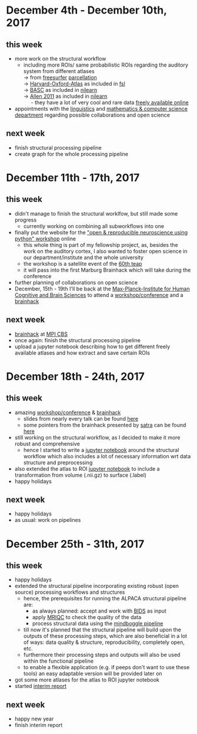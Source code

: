 # December 4th - December 10th, 2017
## this week
- more work on the structural workflow
  - including more ROIs/ same probabilistic ROIs regarding the auditory system from different atlases <br/>
    &rarr; from [freesurfer](https://surfer.nmr.mgh.harvard.edu) [parcellation](https://surfer.nmr.mgh.harvard.edu/fswiki/CorticalParcellation) <br/>
    &rarr; [Harvard-Oxford-Atlas](http://neuro.debian.net/pkgs/fsl-harvard-oxford-atlases.html) as included in [fsl](https://fsl.fmrib.ox.ac.uk/fsl/fslwiki/Atlases)<br/>
    &rarr; [BASC](https://figshare.com/articles/basc/1285615) as included in [nilearn](http://nilearn.github.io) <br/>
    &rarr; [Allen 2011](http://mialab.mrn.org/data/index.html) as included in [nilearn](http://nilearn.github.io) <br/>
           &nbsp;&nbsp;&nbsp;&nbsp;&nbsp;- they have a lot of very cool and rare data [freely available online](http://www.brainspan.org/static/atlas?_ga=2.10356337.518479951.1512721284-688602235.1512721284)
- appointments with the [linguistics](https://www.uni-marburg.de/fb09/igs) and [mathematics & computer science department](https://www.uni-marburg.de/fb12/en/index_html?set_language=en) regarding possible collaborations and open science
  
## next week
- finish structural processing pipeline
- create graph for the whole processing pipeline


# December 11th - 17th, 2017
## this week
- didn't manage to finish the structural worklfow, but still made some progress
  - currently working on combining all subworkflows into one
- finally put the website for the ["open & reproducible neuroscience using python" workshop](https://openreproneuro2018marburg.github.io) online
  - this whole thing is part of my fellowship project, as, besides the work on the auditory cortex, I also
    wanted to foster open science in our department/institute and the whole university
  - the workshop is a satellite event of the [60th teap](https://www.teap.de/index.php/teap2018/marburg)
  - it will pass into the first Marburg Brainhack which will take during the conference
- further planning of collaborations on open science
- December, 15th - 19th I'll be back at the [Max-Planck-Institute for Human Cognitive and Brain Sciences](https://www.cbs.mpg.de/en) to attend a [workshop/conference](https://www.cbs.mpg.de/events/11616/3393669) and a [brainhack](https://www.cbs.mpg.de/events/11617/339366)

## next week
- [brainhack](https://www.cbs.mpg.de/events/11617/339366) at [MPI CBS](https://www.cbs.mpg.de/en)
- once again: finish the structural processing pipeline
- upload a jupyter notebook describing how to get different freely available atlases
  and how extract and save certain ROIs 

# December 18th - 24th, 2017

## this week
- amazing [workshop/conference](https://www.cbs.mpg.de/events/11616/3393669) & [brainhack](https://www.cbs.mpg.de/events/11617/339366)
   - slides from nearly every talk can be found [here](https://osf.io/2bcg5/)
   - some pointers from the brainhack presented by [satra](https://github.com/satra) can be found [here](https://github.com/PeerHerholz/open_science_fellowship_project/blob/master/resources/pointers_brainhack_Leipzig_2017.txt) 
- still working on the structural workflow, as I decided to make it more robust and comprehensive 
  - hence I started to write a [jupyter notebook](https://miykael.github.io/nipype_tutorial/notebooks/introduction_jupyter-notebook.html) around the structural workflow which also includes a lot of necessary information wrt data structure and preprocessing
- also extended the atlas to ROI [jupyter notebook](https://miykael.github.io/nipype_tutorial/notebooks/introduction_jupyter-notebook.html) to include a transformation from volume (.nii.gz) to surface (.label)
- happy holidays

## next week
- happy holidays
- as usual: work on pipelines

# December 25th - 31th, 2017

## this week
- happy holidays
- extended the structural pipeline incorporating existing robust (open source) processing workflows and structures 
  - hence, the prerequisites for running the ALPACA structural pipeline are: 
    - as always planned: accept and work with [BIDS](http://bids.neuroimaging.io) as input
    - apply [MRIQC](http://mriqc.readthedocs.io/en/latest/) to check the quality of the data
    - process structural data using the [mindboggle pipeline](http://www.mindboggle.info)
  - till now it's planned that the structural pipeline will build upon the outputs of these processing steps,
    which are also beneficial in a lot of ways: data quality & structure, reproducibility, completely open, etc. 
  - furthermore their processing steps and outputs will also be used within the functional pipeline
  - to enable a flexible application (e.g. if peeps don't want to use these tools) an easy adaptable version will be provided
    later on
- got some more atlases for the atlas to ROI jupyter notebook
- started [interim report](https://de.wikiversity.org/wiki/Wikiversity:Fellow-Programm_Freies_Wissen/Zwischenbericht)

## next week
- happy new year
- finish interim report
